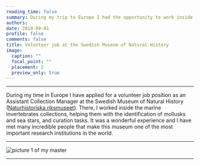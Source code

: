```yaml
--- 
reading_time: false
summary: During my trip to Europe I had the opportunity to work inside the marine invertebrate collections of this incredible museum
authors:
date: 2019-09-01
profile: false
comments: false
title: Volunteer job at the Swedish Museum of Natural History
image:
  caption: ""
  focal_point: ""
  placement: 2
  preview_only: true
---
```


---

During my time in Europe I have applied for a volunteer job position as an Assistant Collection Manager at the Swedish Museum of Natural History 
([Naturhistoriska riksmuseet](https://www.nrm.se/en/16.html)). There, I worked inside the marine invertebrates collections, helping them with the 
identification of mollusks and sea stars, and curation tasks. It was a wonderful experience and I have met many incredible people that make this museum 
one of the most important research institutions in the world.  

---
![picture 1 of my master](https://raw.githubusercontent.com/rosanafcunha/rosanafcunha/master/static/media/suecia.jpg "Volunter job")

---
